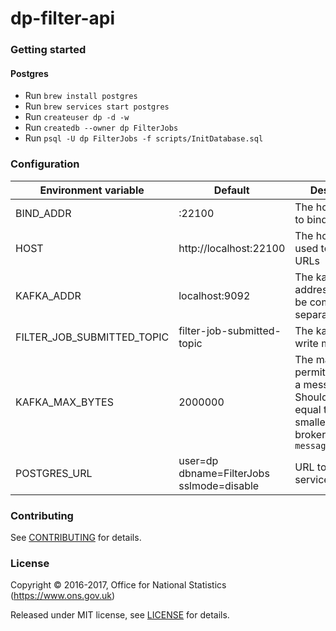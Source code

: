 dp-filter-api
================

### Getting started

#### Postgres
* Run ```brew install postgres```
* Run ```brew services start postgres```
* Run ```createuser dp -d -w```
* Run ```createdb --owner dp FilterJobs```
* Run ```psql -U dp FilterJobs -f scripts/InitDatabase.sql```

### Configuration

| Environment variable       | Default                                   | Description
| -------------------------- | ----------------------------------------- | -----------
| BIND_ADDR                  | :22100                                    | The host and port to bind to
| HOST                       | http://localhost:22100                    | The host name used to build URLs
| KAFKA_ADDR                 | localhost:9092                            | The kafka broker addresses (can be comma separated)
| FILTER_JOB_SUBMITTED_TOPIC | filter-job-submitted-topic                | The kafka topic to write messages to
| KAFKA_MAX_BYTES            | 2000000                | The maximum permitted size of a message. Should be set equal to or smaller than the broker's `message.max.bytes`
| POSTGRES_URL               | user=dp dbname=FilterJobs sslmode=disable | URL to a Postgres services

### Contributing

See [CONTRIBUTING](CONTRIBUTING.md) for details.

### License

Copyright © 2016-2017, Office for National Statistics (https://www.ons.gov.uk)

Released under MIT license, see [LICENSE](LICENSE.md) for details.
